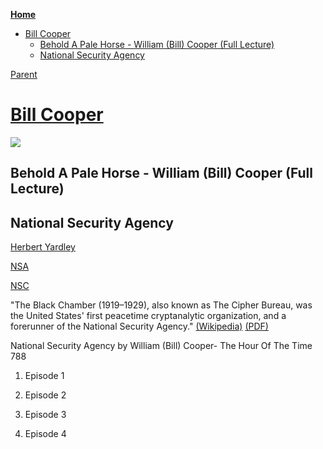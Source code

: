 <!-- START doctoc generated TOC please keep comment here to allow auto update -->
<!-- DON'T EDIT THIS SECTION, INSTEAD RE-RUN doctoc TO UPDATE -->
**[Home](#pages/blog/cv19/index)**

- [Bill Cooper](#bill-cooper)
  - [Behold A Pale Horse - William (Bill) Cooper (Full Lecture)](#behold-a-pale-horse---william-bill-cooper-full-lecture)
  - [National Security Agency](#national-security-agency)

<!-- END doctoc generated TOC please keep comment here to allow auto update -->

[Parent](#pages/blog/cv19/people/index)

# [Bill Cooper](https://en.wikipedia.org/wiki/Milton_William_Cooper)

<img src="https://upload.wikimedia.org/wikipedia/en/0/0b/Milton_William_Cooper.png"/>


## Behold A Pale Horse - William (Bill) Cooper (Full Lecture)

<div class="video-view" data-id="pE3nOrDEOzQ"></div>

## National Security Agency

[Herbert Yardley](https://en.wikipedia.org/wiki/Herbert_Yardley)

[NSA](https://en.wikipedia.org/wiki/National_Security_Agency)

[NSC](https://en.wikipedia.org/wiki/United_States_National_Security_Council)

"The Black Chamber (1919–1929), also known as The Cipher Bureau, was the 
United States' first peacetime cryptanalytic organization, and a forerunner of 
the National Security Agency." [(Wikipedia)](https://en.wikipedia.org/wiki/Black_Chamber) [(PDF)](https://cryptome.org/2015/04/nsa-friedman-black-chamber.pdf)



National Security Agency by William (Bill) Cooper- The Hour Of The Time 788

  1. Episode 1
	 <div class="video-view" data-id="2yYCagMv0Eg"></div>
  
  2. Episode 2
	 <div class="video-view" data-id="ggEsGuBem1M"></div>

  3. Episode 3
	 <div class="video-view" data-id="QgVuB_alArY"></div>

  4. Episode 4
	 <div class="video-view" data-id="S_9M-JwGmaM"></div>
